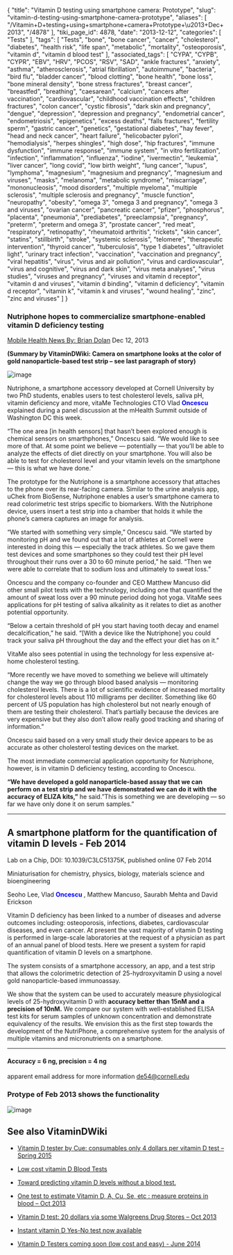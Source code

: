 {
    "title": "Vitamin D testing using smartphone camera: Prototype",
    "slug": "vitamin-d-testing-using-smartphone-camera-prototype",
    "aliases": [
        "/Vitamin+D+testing+using+smartphone+camera+Prototype+\u2013+Dec+2013",
        "/4878"
    ],
    "tiki_page_id": 4878,
    "date": "2013-12-12",
    "categories": [
        "Tests"
    ],
    "tags": [
        "Tests",
        "bone",
        "bone cancer",
        "cancer",
        "cholesterol",
        "diabetes",
        "health risk",
        "life span",
        "metabolic",
        "mortality",
        "osteoporosis",
        "vitamin d",
        "vitamin d blood test"
    ],
    "associated_tags": [
        "CYPA",
        "CYPB",
        "CYPR",
        "EBV",
        "HRV",
        "PCOS",
        "RSV",
        "SAD",
        "ankle fractures",
        "anxiety",
        "asthma",
        "atherosclerosis",
        "atrial fibrillation",
        "autoimmune",
        "bacteria",
        "bird flu",
        "bladder cancer",
        "blood clotting",
        "bone health",
        "bone loss",
        "bone mineral density",
        "bone stress fractures",
        "breast cancer",
        "breastfed",
        "breathing",
        "caesarean",
        "calcium",
        "cancers after vaccination",
        "cardiovascular",
        "childhood vaccination effects",
        "children fractures",
        "colon cancer",
        "cystic fibrosis",
        "dark skin and pregnancy",
        "dengue",
        "depression",
        "depression and pregnancy",
        "endometrial cancer",
        "endometriosis",
        "epigenetics",
        "excess deaths",
        "falls fractures",
        "fertility sperm",
        "gastric cancer",
        "genetics",
        "gestational diabetes",
        "hay fever",
        "head and neck cancer",
        "heart failure",
        "helicobacter pylori",
        "hemodialysis",
        "herpes shingles",
        "high dose",
        "hip fractures",
        "immune dysfunction",
        "immune response",
        "immune system",
        "in vitro fertilization",
        "infection",
        "inflammation",
        "influenza",
        "iodine",
        "ivermectin",
        "leukemia",
        "liver cancer",
        "long covid",
        "low birth weight",
        "lung cancer",
        "lupus",
        "lymphoma",
        "magnesium",
        "magnesium and pregnancy",
        "magnesium and viruses",
        "masks",
        "melanoma",
        "metabolic syndrome",
        "miscarriage",
        "mononucleosis",
        "mood disorders",
        "multiple myeloma",
        "multiple sclerosis",
        "multiple sclerosis and pregnancy",
        "muscle function",
        "neuropathy",
        "obesity",
        "omega 3",
        "omega 3 and pregnancy",
        "omega 3 and viruses",
        "ovarian cancer",
        "pancreatic cancer",
        "pfizer",
        "phosphorus",
        "placenta",
        "pneumonia",
        "prediabetes",
        "preeclampsia",
        "pregnancy",
        "preterm",
        "preterm and omega 3",
        "prostate cancer",
        "red meat",
        "respiratory",
        "retinopathy",
        "rheumatoid arthritis",
        "rickets",
        "skin cancer",
        "statins",
        "stillbirth",
        "stroke",
        "systemic sclerosis",
        "telomere",
        "therapeutic intervention",
        "thyroid cancer",
        "tuberculosis",
        "type 1 diabetes",
        "ultraviolet light",
        "urinary tract infection",
        "vaccination",
        "vaccination and pregnancy",
        "viral hepatitis",
        "virus",
        "virus and air pollution",
        "virus and cardiovascular",
        "virus and cognitive",
        "virus and dark skin",
        "virus meta analyses",
        "virus studies",
        "viruses and pregnancy",
        "viruses and vitamin d receptor",
        "vitamin d and viruses",
        "vitamin d binding",
        "vitamin d deficiency",
        "vitamin d receptor",
        "vitamin k",
        "vitamin k and viruses",
        "wound healing",
        "zinc",
        "zinc and viruses"
    ]
}


### Nutriphone hopes to commercialize smartphone-enabled vitamin D deficiency testing

[Mobile Health News By: Brian Dolan](http://mobihealthnews.com/28144/nutriphone-hopes-to-commercialize-smartphone-enabled-vitamin-d-deficiency-testing/%20) Dec 12, 2013

 **(Summary by VitaminDWiki: Camera on smartphone looks at the color of gold nanoparticle-based test strip – see last paragraph of story)** 

<img src="https://d378j1rmrlek7x.cloudfront.net/attachments/jpeg/nutriphone.jpg" alt="image">

Nutriphone, a smartphone accessory developed at Cornell University by two PhD students, enables users to test cholesterol levels, saliva pH, vitamin deficiency and more, vitaMe Technologies CTO Vlad  **<span style="color:#00F;">Oncescu</span>**  explained during a panel discussion at the mHealth Summit outside of Washington DC this week.

“The one area <span>[in health sensors]</span> that hasn’t been explored enough is chemical sensors on smarthphones,” Oncescu said. “We would like to see more of that. At some point we believe — potentially — that you’ll be able to analyze the effects of diet directly on your smartphone. You will also be able to test for cholesterol level and your vitamin levels on the smartphone — this is what we have done.”

The prototype for the Nutriphone is a smartphone accessory that attaches to the phone over its rear-facing camera. Similar to the urine analysis app, uChek from BioSense, Nutriphone enables a user’s smartphone camera to read colorimetric test strips specific to biomarkers. With the Nutriphone device, users insert a test strip into a chamber that holds it while the phone’s camera captures an image for analysis.

“We started with something very simple,” Oncescu said. “We started by monitoring pH and we found out that a lot of athletes at Cornell were interested in doing this — especially the track athletes. So we gave them test devices and some smartphones so they could test their pH level throughout their runs over a 30 to 60 minute period,” he said. “Then we were able to correlate that to sodium loss and ultimately to sweat loss.”

Oncescu and the company co-founder and CEO Matthew Mancuso did other small pilot tests with the technology, including one that quantified the amount of sweat loss over a 90 minute period doing hot yoga. VitaMe sees applications for pH testing of saliva alkalinity as it relates to diet as another potential opportunity.

“Below a certain threshold of pH you start having tooth decay and enamel decalcification,” he said. “<span>[With a device like the Nutriphone]</span> you could track your saliva pH throughout the day and the effect your diet has on it.”

VitaMe also sees potential in using the technology for less expensive at-home cholesterol testing.

“More recently we have moved to something we believe will ultimately change the way we go through blood based analysis — monitoring cholesterol levels. There is a lot of scientific evidence of increased mortality for cholesterol levels about 110 milligrams per deciliter. Something like 60 percent of US population has high cholesterol but not nearly enough of them are testing their cholesterol. That’s partially because the devices are very expensive but they also don’t allow really good tracking and sharing of information.”

Oncescu said based on a very small study their device appears to be as accurate as other cholesterol testing devices on the market.

The most immediate commercial application opportunity for Nutriphone, however, is in vitamin D deficiency testing, according to Oncescu.

 **“We have developed a gold nanoparticle-based assay that we can perform on a test strip and we have demonstrated we can do it with the accuracy of ELIZA kits,”** he said.”This is something we are developing — so far we have only done it on serum samples.”

---

## A smartphone platform for the quantification of vitamin D levels - Feb 2014

Lab on a Chip, DOI: 10.1039/C3LC51375K, published online 07 Feb 2014

Miniaturisation for chemistry, physics, biology, materials science and bioengineering

Seoho Lee,   Vlad  **<span style="color:#00F;">Oncescu</span>** ,   Matthew Mancuso,   Saurabh Mehta and    David Erickson  

Vitamin D deficiency has been linked to a number of diseases and adverse outcomes including: osteoporosis, infections, diabetes, cardiovascular diseases, and even cancer. At present the vast majority of vitamin D testing is performed in large-scale laboratories at the request of a physician as part of an annual panel of blood tests. Here we present a system for rapid quantification of vitamin D levels on a smartphone. 

The system consists of a smartphone accessory, an app, and a test strip that allows the colorimetric detection of 25-hydroxyvitamin D using a novel gold nanoparticle-based immunoassay. 

We show that the system can be used to accurately measure physiological levels of 25-hydroxyvitamin D with  **accuracy better than 15nM and a precision of 10nM.**  We compare our system with well-established ELISA test kits for serum samples of unknown concentration and demonstrate equivalency of the results. We envision this as the first step towards the development of the NutriPhone, a comprehensive system for the analysis of multiple vitamins and micronutrients on a smartphone.

---

#### Accuracy = 6 ng, precision = 4 ng

apparent email address for more information de54@cornell.edu

### Protype of Feb 2013 shows the functionality

<img src="https://d378j1rmrlek7x.cloudfront.net/attachments/jpeg/nutriphone-feb-2013.jpg" alt="image">

## See also VitaminDWiki

* [Vitamin D tester by Cue: consumables only 4 dollars per vitamin D test – Spring 2015](/posts/vitamin-d-tester-by-cue-consumables-only-4-dollars-per-vitamin-d-test-spring-2015)

* [Low cost vitamin D Blood Tests](/tags/low-cost-vitamin-d-blood-tests.html)

* [Toward predicting vitamin D levels without a blood test.](/posts/toward-predicting-vitamin-d-levels-without-a-blood-test)

* [One test to estimate Vitamin D, A, Cu, Se, etc : measure proteins in blood – Oct 2013](/posts/one-test-to-estimate-vitamin-d-a-cu-se-etc-measure-proteins-in-blood)

* [Vitamin D test: 20 dollars via some Walgreens Drug Stores – Oct 2013](/posts/vitamin-d-test-20-dollars-via-some-walgreens-drug-stores)

* [Instant vitamin D Yes-No test now available](/posts/instant-vitamin-d-yes-no-test-now-available)

* [Vitamin D Testers coming soon (low cost and easy) - June 2014](/posts/vitamin-d-testers-coming-soon-low-cost-and-easy)